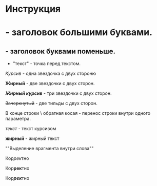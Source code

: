 # Инструкция #
 # - заголовок большими буквами.

 ## - заголовок буквами поменьше.

 * "текст" - точка перед текстом.

*Курсив* - одна звездочка с двух стороню

**Жирный** - две звездочки с двух сторон.

***Жирный курсив*** - три звездочки с двух сторон.

~~Зачеркнутый~~ - две тильды с двух сторон.

В конце строки \  обратная косая - перенос строки внутри одного параметра.

_текст_ - текст курсивом

__жирный__ - жирный текст

""Выделение врагмента внутри слова""

Кор*рек*тно

Кор**рек**тно

Кор***рек***тно
